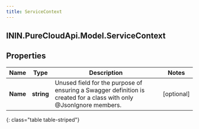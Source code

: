 ```yaml
---
title: ServiceContext
---
```

## ININ.PureCloudApi.Model.ServiceContext

## Properties

|Name | Type | Description | Notes|
|------------ | ------------- | ------------- | -------------|
| **Name** | **string** | Unused field for the purpose of ensuring a Swagger definition is created for a class with only @JsonIgnore members. | [optional] |
{: class="table table-striped"}


